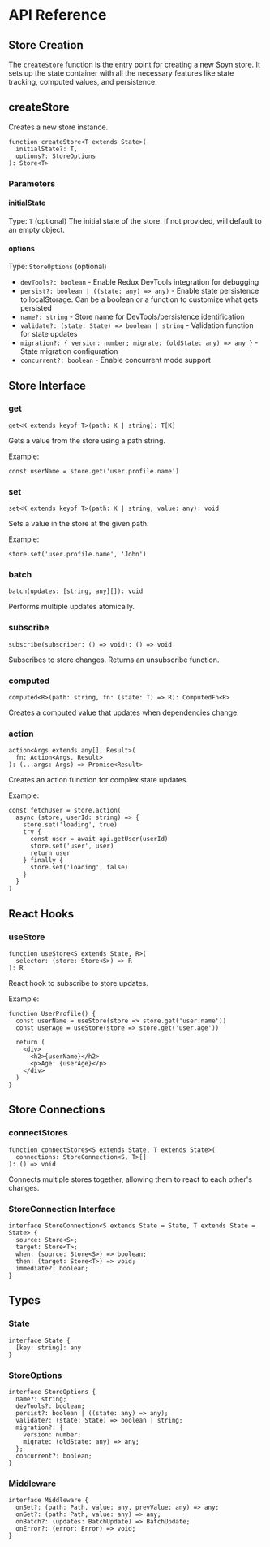 # API Reference

## Store Creation
The `createStore` function is the entry point for creating a new Spyn store. It sets up the state container with all the necessary features like state tracking, computed values, and persistence.

## createStore

Creates a new store instance.

```
function createStore<T extends State>(
  initialState?: T,
  options?: StoreOptions
): Store<T>
```

### Parameters

#### initialState
Type: `T` (optional)
The initial state of the store. If not provided, will default to an empty object.

#### options
Type: `StoreOptions` (optional)

* `devTools?: boolean` - Enable Redux DevTools integration for debugging
* `persist?: boolean | ((state: any) => any)` - Enable state persistence to localStorage. Can be a boolean or a function to customize what gets persisted
* `name?: string` - Store name for DevTools/persistence identification
* `validate?: (state: State) => boolean | string` - Validation function for state updates
* `migration?: { version: number; migrate: (oldState: any) => any }` - State migration configuration
* `concurrent?: boolean` - Enable concurrent mode support


## Store Interface

### get

`get<K extends keyof T>(path: K | string): T[K]`

Gets a value from the store using a path string.

Example:

`const userName = store.get('user.profile.name')`

### set

`set<K extends keyof T>(path: K | string, value: any): void`

Sets a value in the store at the given path.

Example:

`store.set('user.profile.name', 'John')`

### batch

`batch(updates: [string, any][]): void`

Performs multiple updates atomically.

### subscribe

`subscribe(subscriber: () => void): () => void`

Subscribes to store changes. Returns an unsubscribe function.

### computed

`computed<R>(path: string, fn: (state: T) => R): ComputedFn<R>`

Creates a computed value that updates when dependencies change.

### action
```
action<Args extends any[], Result>(
  fn: Action<Args, Result>
): (...args: Args) => Promise<Result>
```
Creates an action function for complex state updates.

Example:

```
const fetchUser = store.action(
  async (store, userId: string) => {
    store.set('loading', true)
    try {
      const user = await api.getUser(userId)
      store.set('user', user)
      return user
    } finally {
      store.set('loading', false)
    }
  }
)
```

## React Hooks

### useStore
```
function useStore<S extends State, R>(
  selector: (store: Store<S>) => R
): R
```
React hook to subscribe to store updates.

Example:
```
function UserProfile() {
  const userName = useStore(store => store.get('user.name'))
  const userAge = useStore(store => store.get('user.age'))
  
  return (
    <div>
      <h2>{userName}</h2>
      <p>Age: {userAge}</p>
    </div>
  )
}
```

## Store Connections

### connectStores
```
function connectStores<S extends State, T extends State>(
  connections: StoreConnection<S, T>[]
): () => void
```

Connects multiple stores together, allowing them to react to each other's changes.

### StoreConnection Interface
```
interface StoreConnection<S extends State = State, T extends State = State> {
  source: Store<S>;
  target: Store<T>;
  when: (source: Store<S>) => boolean;
  then: (target: Store<T>) => void;
  immediate?: boolean;
}
```

## Types

### State
```
interface State {
  [key: string]: any
}
```

### StoreOptions
```
interface StoreOptions {
  name?: string;
  devTools?: boolean;
  persist?: boolean | ((state: any) => any);
  validate?: (state: State) => boolean | string;
  migration?: {
    version: number;
    migrate: (oldState: any) => any;
  };
  concurrent?: boolean;
}
```

### Middleware
```
interface Middleware {
  onSet?: (path: Path, value: any, prevValue: any) => any;
  onGet?: (path: Path, value: any) => any;
  onBatch?: (updates: BatchUpdate) => BatchUpdate;
  onError?: (error: Error) => void;
}
```